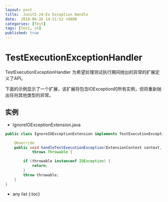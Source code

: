 ```yaml
---
layout: post
title:  Junit5-24-Ex Exception Handle
date:  2018-06-26 14:51:52 +0800
categories: [Test]
tags: [test, sh]
published: true
---
```


# TestExecutionExceptionHandler

TestExecutionExceptionHandler 为希望处理测试执行期间抛出的异常的扩展定义了API。

下面的示例显示了一个扩展，该扩展将包含IOException的所有实例，但将重新抛出任何其他类型的异常。


## 实例

- IgnoreIOExceptionExtension.java

```java
public class IgnoreIOExceptionExtension implements TestExecutionExceptionHandler {

    @Override
    public void handleTestExecutionException(ExtensionContext context, Throwable throwable)
            throws Throwable {

        if (throwable instanceof IOException) {
            return;
        }
        throw throwable;
    }
}
```

* any list
{:toc}